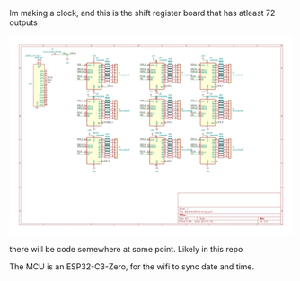 Im making a clock, and this is the shift register board that has atleast 72 outputs

![schmatic](WallClockDriver_V1.svg)

there will be code somewhere at some point. Likely in this repo

The MCU is an ESP32-C3-Zero, for the wifi to sync date and time.